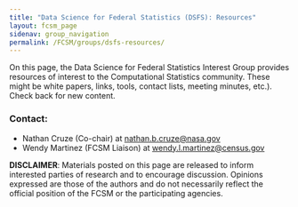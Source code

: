 ```yaml
---
title: "Data Science for Federal Statistics (DSFS): Resources"
layout: fcsm_page
sidenav: group_navigation
permalink: /FCSM/groups/dsfs-resources/
---
```

<p>On this page, the Data Science for Federal Statistics Interest Group provides resources of interest to the Computational Statistics community. These might be white papers, links, tools, contact lists, meeting minutes, etc.). Check back for new content.</p>

<h3>Contact: </h3>
<ul>
  <li>Nathan Cruze (Co-chair) at <a href="mailto:nathan.b.cruze@nasa.gov">nathan.b.cruze@nasa.gov</a></li>
  <li>Wendy Martinez (FCSM Liaison) at <a href="mailto:wendy.l.martinez@census.gov">wendy.l.martinez@census.gov</a></li>
</ul>

<p><b>DISCLAIMER</b>: Materials posted on this page are released to inform interested parties of research and to encourage discussion. Opinions expressed are those of the authors and do not necessarily reflect the official position of the FCSM or the participating agencies.</p>
